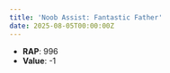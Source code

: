 ```yaml
---
title: 'Noob Assist: Fantastic Father'
date: 2025-08-05T00:00:00Z
---
```

- **RAP**: 996
- **Value**: -1
